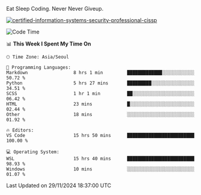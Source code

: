 Eat Sleep Coding.
Never Never Giveup.

[![certified-information-systems-security-professional-cissp](https://user-images.githubusercontent.com/44606727/157613689-acd84ec6-5f8f-4e79-89d9-a8d51f033634.png)](https://www.credly.com/badges/f394a010-85a0-450b-9136-8043af01d71c/public_url)

<!--START_SECTION:waka-->
![Code Time](http://img.shields.io/badge/Code%20Time-3%2C596%20hrs%2052%20mins-blue)

📊 **This Week I Spent My Time On** 

```text
🕑︎ Time Zone: Asia/Seoul

💬 Programming Languages: 
Markdown                 8 hrs 1 min         █████████████░░░░░░░░░░░░   50.72 % 
Python                   5 hrs 27 mins       █████████░░░░░░░░░░░░░░░░   34.51 % 
SCSS                     1 hr 1 min          ██░░░░░░░░░░░░░░░░░░░░░░░   06.42 % 
HTML                     23 mins             █░░░░░░░░░░░░░░░░░░░░░░░░   02.44 % 
Other                    18 mins             ░░░░░░░░░░░░░░░░░░░░░░░░░   01.92 % 

🔥 Editors: 
VS Code                  15 hrs 50 mins      █████████████████████████   100.00 % 

💻 Operating System: 
WSL                      15 hrs 40 mins      █████████████████████████   98.93 % 
Windows                  10 mins             ░░░░░░░░░░░░░░░░░░░░░░░░░   01.07 % 
```


 Last Updated on 29/11/2024 18:37:00 UTC
<!--END_SECTION:waka-->

